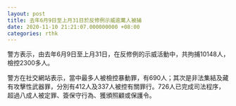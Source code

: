 ```yaml
---
layout: post
title: 去年6月9日至上月31日於反修例示威逾萬人被捕
date: 2020-11-10 21:21:07.000000000 +08:00
categories: rthk
---
```


警方表示，由去年6月9日至上月31日，在反修例的示威活動中，共拘捕10148人，檢控2300多人。

警方在社交網站表示，當中最多人被檢控暴動罪，有690人；其次是非法集結及藏有攻擊性武器罪，分別有412人及337人被控有關罪行。726人已完成司法程序，超過八成人被定罪、簽保守行為、獲頒照顧或保護令。
